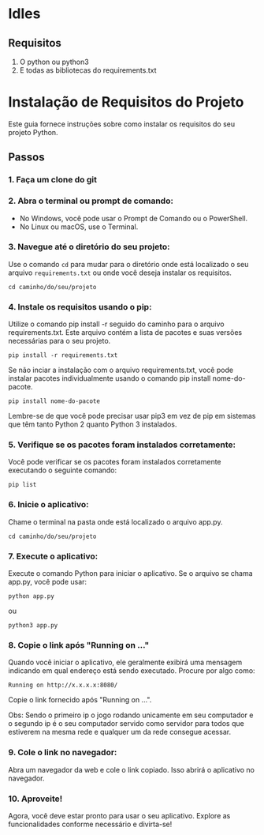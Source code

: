 # Idles

## Requisitos
1. O python ou python3
2. E todas as bibliotecas do requirements.txt
   
# Instalação de Requisitos do Projeto
Este guia fornece instruções sobre como instalar os requisitos do seu projeto Python.

## Passos
### 1. Faça um clone do git

### 2. Abra o terminal ou prompt de comando:

- No Windows, você pode usar o Prompt de Comando ou o PowerShell.
- No Linux ou macOS, use o Terminal.

### 3. Navegue até o diretório do seu projeto:

Use o comando `cd` para mudar para o diretório onde está localizado o seu arquivo `requirements.txt` ou onde você deseja instalar os requisitos.

```
cd caminho/do/seu/projeto
```

### 4. Instale os requisitos usando o pip:

Utilize o comando pip install -r seguido do caminho para o arquivo requirements.txt. Este arquivo contém a lista de pacotes e suas versões necessárias para o seu projeto.

```
pip install -r requirements.txt
```

Se não inciar a instalação com o arquivo requirements.txt, você pode instalar pacotes individualmente usando o comando pip install nome-do-pacote.

```
pip install nome-do-pacote
```

Lembre-se de que você pode precisar usar pip3 em vez de pip em sistemas que têm tanto Python 2 quanto Python 3 instalados.

### 5. Verifique se os pacotes foram instalados corretamente:
Você pode verificar se os pacotes foram instalados corretamente executando o seguinte comando:

```
pip list
```


### 6. Inicie o aplicativo:
Chame o terminal na pasta onde está localizado o arquivo app.py.

```
cd caminho/do/seu/projeto
```

### 7. Execute o aplicativo:
Execute o comando Python para iniciar o aplicativo. Se o arquivo se chama app.py, você pode usar:

```
python app.py
```

ou

```
python3 app.py
```

### 8. Copie o link após "Running on ..."
Quando você iniciar o aplicativo, ele geralmente exibirá uma mensagem indicando em qual endereço está sendo executado. Procure por algo como:

```
Running on http://x.x.x.x:8080/
```


Copie o link fornecido após "Running on ...".

Obs: Sendo o primeiro ip o jogo rodando unicamente em seu computador e o segundo ip é o seu computador servido como servidor para todos que estiverem na mesma rede e qualquer um da rede consegue acessar.

### 9. Cole o link no navegador:
Abra um navegador da web e cole o link copiado. Isso abrirá o aplicativo no navegador.

### 10. Aproveite!
Agora, você deve estar pronto para usar o seu aplicativo. Explore as funcionalidades conforme necessário e divirta-se!
